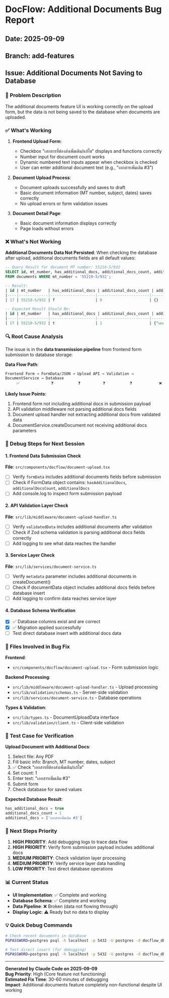 # DocFlow: Additional Documents Bug Report

## Date: 2025-09-09
## Branch: add-features
## Issue: Additional Documents Not Saving to Database

### 🐛 Problem Description

The additional documents feature UI is working correctly on the upload form, but the data is not being saved to the database when documents are uploaded.

### ✅ What's Working

1. **Frontend Upload Form**:
   - Checkbox "เอกสารที่ต้องส่งเพิ่มเติม/แก้ไข" displays and functions correctly
   - Number input for document count works
   - Dynamic numbered text inputs appear when checkbox is checked
   - User can enter additional document text (e.g., "เอกสารเพิ่มเติม #3")

2. **Document Upload Process**:
   - Document uploads successfully and saves to draft
   - Basic document information (MT number, subject, dates) saves correctly
   - No upload errors or form validation issues

3. **Document Detail Page**:
   - Basic document information displays correctly
   - Page loads without errors

### ❌ What's Not Working

**Additional Documents Data Not Persisted**: When checking the database after upload, additional documents fields are all default values:

```sql
-- Query Result for document MT number: 55210-5/932
SELECT id, mt_number, has_additional_docs, additional_docs_count, additional_docs 
FROM documents WHERE mt_number = '55210-5/932';

-- Result:
| id | mt_number   | has_additional_docs | additional_docs_count | additional_docs |
|----|-------------|--------------------|-----------------------|-----------------|
| 17 | 55210-5/932 | f                  | 0                     | {}              |

-- Expected Result Should Be:
| id | mt_number   | has_additional_docs | additional_docs_count | additional_docs          |
|----|-------------|--------------------|-----------------------|--------------------------|
| 17 | 55210-5/932 | t                  | 1                     | {"เอกสารเพิ่มเติม #3"} |
```

### 🔍 Root Cause Analysis

The issue is in the **data transmission pipeline** from frontend form submission to database storage:

**Data Flow Path**:
```
Frontend Form → FormData/JSON → Upload API → Validation → DocumentService → Database
     ✅              ❓           ❓          ❓           ❓            ❌
```

**Likely Issue Points**:
1. Frontend form not including additional docs in submission payload
2. API validation middleware not parsing additional docs fields
3. Document upload handler not extracting additional docs from validated data
4. DocumentService.createDocument not receiving additional docs parameters

### 🔧 Debug Steps for Next Session

#### 1. Frontend Data Submission Check
**File**: `src/components/docflow/document-upload.tsx`
- [ ] Verify `formData` includes additional documents fields before submission
- [ ] Check if FormData object contains: `hasAdditionalDocs`, `additionalDocsCount`, `additionalDocs`
- [ ] Add console.log to inspect form submission payload

#### 2. API Validation Layer Check  
**File**: `src/lib/middleware/document-upload-handler.ts`
- [ ] Verify `validatedData` includes additional documents after validation
- [ ] Check if Zod schema validation is parsing additional docs fields correctly
- [ ] Add logging to see what data reaches the handler

#### 3. Service Layer Check
**File**: `src/lib/services/document-service.ts`
- [ ] Verify `metadata` parameter includes additional documents in createDocument()
- [ ] Check if documentData object includes additional docs fields before database insert
- [ ] Add logging to confirm data reaches service layer

#### 4. Database Schema Verification
- [x] ✅ Database columns exist and are correct
- [x] ✅ Migration applied successfully
- [ ] Test direct database insert with additional docs data

### 📁 Files Involved in Bug Fix

**Frontend**:
- `src/components/docflow/document-upload.tsx` - Form submission logic

**Backend Processing**:
- `src/lib/middleware/document-upload-handler.ts` - Upload processing
- `src/lib/validation/schemas.ts` - Server-side validation
- `src/lib/services/document-service.ts` - Database operations

**Types & Validation**:
- `src/lib/types.ts` - DocumentUploadData interface
- `src/lib/validation/client.ts` - Client-side validation

### 🧪 Test Case for Verification

**Upload Document with Additional Docs**:
1. Select file: Any PDF
2. Fill basic info: Branch, MT number, dates, subject  
3. ✅ Check "เอกสารที่ต้องส่งเพิ่มเติม/แก้ไข"
4. Set count: 1
5. Enter text: "เอกสารเพิ่มเติม #3"
6. Submit form
7. Check database for saved values

**Expected Database Result**:
```sql
has_additional_docs = true
additional_docs_count = 1  
additional_docs = ['เอกสารเพิ่มเติม #3']
```

### 🔄 Next Steps Priority

1. **HIGH PRIORITY**: Add debugging logs to trace data flow
2. **HIGH PRIORITY**: Verify form submission payload includes additional docs
3. **MEDIUM PRIORITY**: Check validation layer processing
4. **MEDIUM PRIORITY**: Verify service layer data handling
5. **LOW PRIORITY**: Test direct database operations

### 📊 Current Status

- **UI Implementation**: ✅ Complete and working
- **Database Schema**: ✅ Complete and working  
- **Data Pipeline**: ❌ Broken (data not flowing through)
- **Display Logic**: ⚠️ Ready but no data to display

### 💡 Quick Debug Commands

```bash
# Check recent documents in database
PGPASSWORD=postgres psql -h localhost -p 5432 -U postgres -d docflow_db -c "SELECT id, mt_number, has_additional_docs, additional_docs_count, additional_docs FROM documents ORDER BY id DESC LIMIT 3;"

# Test direct insert (for debugging)
PGPASSWORD=postgres psql -h localhost -p 5432 -U postgres -d docflow_db -c "UPDATE documents SET has_additional_docs = true, additional_docs_count = 1, additional_docs = ARRAY['Test Document'] WHERE id = 17;"
```

---

**Generated by Claude Code on 2025-09-09**  
**Bug Priority**: High (Core feature not functioning)  
**Estimated Fix Time**: 30-60 minutes of debugging  
**Impact**: Additional documents feature completely non-functional despite UI working